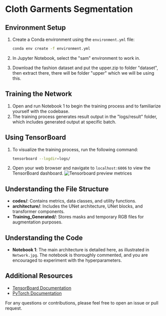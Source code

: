 # Cloth Garments Segmentation 

## Environment Setup

1. Create a Conda environment using the `environment.yml` file:
    ```bash
    conda env create -f environment.yml
    ```
2. In Jupyter Notebook, select the "sam" environment to work in.

3. Download the fashion dataset and put the upper.zip to folder "dataset", then extract there, there will be folder "upper" which we will be using this.

## Training the Network

1. Open and run Notebook 1 to begin the training process and to familiarize yourself with the codebase.
2. The training process generates result output in the "logs/result" folder, which includes generated output at specific batch.

## Using TensorBoard

1. To visualize the training process, run the following command:
    ```bash
    tensorboard --logdir=logs/
    ```
2. Open your web browser and navigate to `localhost:6006` to view the TensorBoard dashboard.
![Tensorboard preview metrices](logs/image.png)

## Understanding the File Structure

- **codes/**: Contains metrics, data classes, and utility functions.
- **architecture/**: Includes the UNet architecture, UNet blocks, and transformer components.
- **Training_Generated/**: Stores masks and temporary RGB files for augmentation purposes.

## Understanding the Code

- **Notebook 1**: The main architecture is detailed here, as illustrated in `Network.jpg`. The notebook is thoroughly commented, and you are encouraged to experiment with the hyperparameters.

## Additional Resources

- [TensorBoard Documentation](https://www.tensorflow.org/tensorboard)
- [PyTorch Documentation](https://pytorch.org/docs/)

For any questions or contributions, please feel free to open an issue or pull request.
